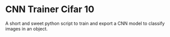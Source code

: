 # CNN Trainer Cifar 10
A short and sweet python script to train and export a CNN model to classify images in an object.